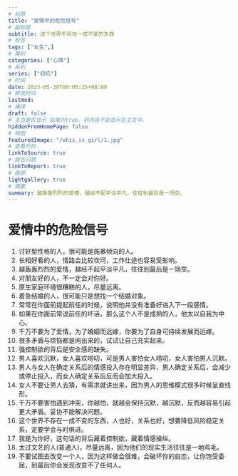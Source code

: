 ```yaml
---
# 标题
title: "爱情中的危险信号"
# 副标题
subtitle: 这个世界不存在一成不变的东西
# 标签
tags: ["女生",]
# 类别
categories: ["心情"]
# 系列
series: ["叨叨"]
# 时间
date: 2023-05-30T00:05:25+08:00
# 修改时间
lastmod:
# 编译
draft: false
# 主页是否显示 如果为true，则内容不会显示在主页中。
hiddenFromHomePage: false
# 特图
featuredImage: "/whis_is_girl/1.jpg"
# 查看代码
linkToSource: true
# 报告问题
linkToReport: true
# 画廊
lightgallery: true
# 摘要
summary: 越轰轰烈烈的爱情，越经不起平淡平凡，往往到最后是一场空。
---
```


# 爱情中的危险信号

1. 讨好型性格的人，很可能是施暴倾向的人。
2. 长相好看的人，情路会比较坎坷，工作仕途也容易受影响。
3. 越轰轰烈烈的爱情，越经不起平淡平凡，往往到最后是一场空。
4. 对朋友好的人，不一定会对你好。
5. 原生家庭环境很糟糕的人，尽量远离。
6. 着急结婚的人，很可能只是想找一个结婚对象。
7. 常常在你面前提起前任的时候，说明他并没有准备好进入下一段感情。
8. 如果在你面前常说前任的坏话，那么这个人不是成熟的人，他太以自我为中心。
9. 千万不要为了爱情，为了婚姻而远嫁，你要为了自身可持续发展而远嫁。
10. 很多矛盾与烦恼都是闲出来的，试试让自己充实起来。
11. 强控制欲的背后是安全感的缺失。
12. 男人喜欢沉默，女人喜欢唠叨，可是男人害怕女人唠叨，女人害怕男人沉默。
13. 男人与女人在确定关系后的情感投入存在明显差异，男人确定关系后，会减少或停止投入，而女人确定关系后反而会加大投入。
14. 女人不要让男人去猜，有需求就讲出来，因为男人的思维模式很多时候呈直线形。
15. 千万不要害怕遇到冲突，你越怕，就越会保持沉默，越沉默，反而越容易引起更大矛盾。妥协不能解决问题。
16. 这个世界不存在一成不变的东西，人也好，关系也好，想要降低风险稳定关系，定要学会与时俱进。
17. 我是为你好，这句话的背后藏着控制欲，藏着情感操纵。
18. 太过文艺的人(普通人)，尽量远离，因为他们的现实生活往往是一地鸡毛。
19. 不要试图去改变一个人，因为这样做会很难，会破坏你的自恋，让你饱受委屈，到最后你会发现改变不了任何人。



